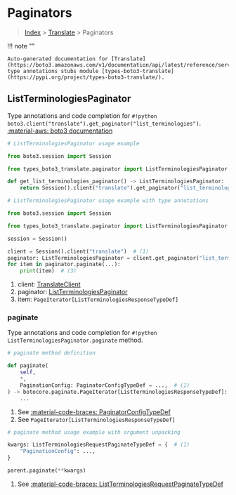 # Paginators

> [Index](../README.md) > [Translate](./README.md) > Paginators

!!! note ""

    Auto-generated documentation for [Translate](https://boto3.amazonaws.com/v1/documentation/api/latest/reference/services/translate.html#translate)
    type annotations stubs module [types-boto3-translate](https://pypi.org/project/types-boto3-translate/).

## ListTerminologiesPaginator

Type annotations and code completion for `#!python boto3.client("translate").get_paginator("list_terminologies")`.
[:material-aws: boto3 documentation](https://boto3.amazonaws.com/v1/documentation/api/latest/reference/services/translate/paginator/ListTerminologies.html#Translate.Paginator.ListTerminologies)

```python
# ListTerminologiesPaginator usage example

from boto3.session import Session

from types_boto3_translate.paginator import ListTerminologiesPaginator

def get_list_terminologies_paginator() -> ListTerminologiesPaginator:
    return Session().client("translate").get_paginator("list_terminologies")
```

```python
# ListTerminologiesPaginator usage example with type annotations

from boto3.session import Session

from types_boto3_translate.paginator import ListTerminologiesPaginator

session = Session()

client = Session().client("translate")  # (1)
paginator: ListTerminologiesPaginator = client.get_paginator("list_terminologies")  # (2)
for item in paginator.paginate(...):
    print(item)  # (3)
```

1. client: [TranslateClient](./client.md)
2. paginator: [ListTerminologiesPaginator](./paginators.md#listterminologiespaginator)
3. item: `PageIterator[ListTerminologiesResponseTypeDef]`


### paginate

Type annotations and code completion for `#!python ListTerminologiesPaginator.paginate` method.

```python
# paginate method definition

def paginate(
    self,
    *,
    PaginationConfig: PaginatorConfigTypeDef = ...,  # (1)
) -> botocore.paginate.PageIterator[ListTerminologiesResponseTypeDef]:  # (2)
    ...
```

1. See [:material-code-braces: PaginatorConfigTypeDef](./type_defs.md#paginatorconfigtypedef)
2. See `PageIterator[ListTerminologiesResponseTypeDef]`


```python
# paginate method usage example with argument unpacking

kwargs: ListTerminologiesRequestPaginateTypeDef = {  # (1)
    "PaginationConfig": ...,
}

parent.paginate(**kwargs)
```

1. See [:material-code-braces: ListTerminologiesRequestPaginateTypeDef](./type_defs.md#listterminologiesrequestpaginatetypedef)
